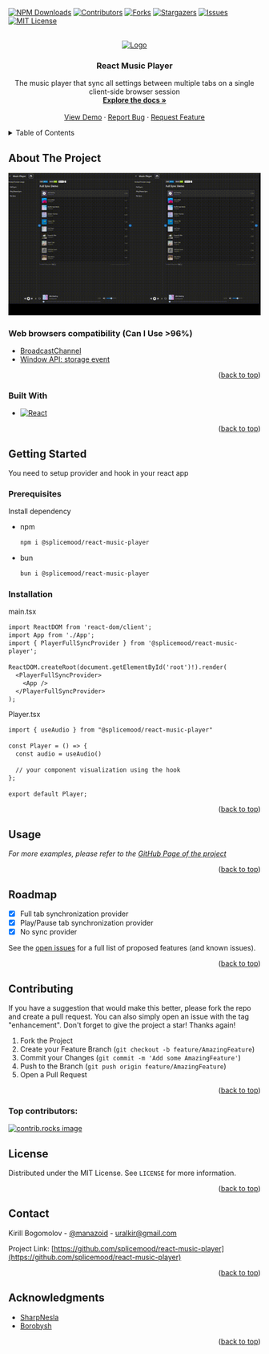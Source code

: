 <!-- Improved compatibility of back to top link: See: https://github.com/othneildrew/Best-README-Template/pull/73 -->
<a id="readme-top"></a>

<!-- PROJECT SHIELDS -->
<!--
*** I'm using markdown "reference style" links for readability.
*** Reference links are enclosed in brackets [ ] instead of parentheses ( ).
*** See the bottom of this document for the declaration of the reference variables
*** for contributors-url, forks-url, etc. This is an optional, concise syntax you may use.
*** https://www.markdownguide.org/basic-syntax/#reference-style-links
-->
[![NPM Downloads][npm-shield]][npm-url]
[![Contributors][contributors-shield]][contributors-url]
[![Forks][forks-shield]][forks-url]
[![Stargazers][stars-shield]][stars-url]
[![Issues][issues-shield]][issues-url]
[![MIT License][license-shield]][license-url]



<!-- PROJECT LOGO -->
<br />
<div align="center">
  <a href="https://github.com/splicemood/react-music-player">
    <img src="https://avatars.githubusercontent.com/u/190438716" alt="Logo" width="80" height="80">
  </a>

<h3 align="center">React Music Player</h3>

  <p align="center">
    The music player that sync all settings between multiple tabs on a single client-side browser session
    <br />
    <a href="https://github.com/splicemood/react-music-player"><strong>Explore the docs »</strong></a>
    <br />
    <br />
    <a href="https://splicemood.github.io/react-music-player">View Demo</a>
    ·
    <a href="https://github.com/splicemood/react-music-player/issues/new?labels=bug&template=bug-report---.md">Report Bug</a>
    ·
    <a href="https://github.com/splicemood/react-music-player/issues/new?labels=enhancement&template=feature-request---.md">Request Feature</a>
  </p>
</div>



<!-- TABLE OF CONTENTS -->
<details>
  <summary>Table of Contents</summary>
  <ol>
    <li>
      <a href="#about-the-project">About The Project</a>
      <ul>
        <li><a href="#built-with">Built With</a></li>
      </ul>
    </li>
    <li>
      <a href="#getting-started">Getting Started</a>
      <ul>
        <li><a href="#prerequisites">Prerequisites</a></li>
        <li><a href="#installation">Installation</a></li>
      </ul>
    </li>
    <li><a href="#usage">Usage</a></li>
    <li><a href="#roadmap">Roadmap</a></li>
    <li><a href="#contributing">Contributing</a></li>
    <li><a href="#license">License</a></li>
    <li><a href="#contact">Contact</a></li>
    <li><a href="#acknowledgments">Acknowledgments</a></li>
  </ol>
</details>



<!-- ABOUT THE PROJECT -->
## About The Project

[![React Music Player Video Demo][product-video-demo]](https://splicemood.github.io/react-music-player/)

### Web browsers compatibility (Can I Use >96%)

- [BroadcastChannel](https://caniuse.com/broadcastchannel)
- [Window API: storage event](https://caniuse.com/mdn-api_window_storage_event)

<p align="right">(<a href="#readme-top">back to top</a>)</p>



### Built With

* [![React][React.js]][React-url]

<p align="right">(<a href="#readme-top">back to top</a>)</p>



<!-- GETTING STARTED -->
## Getting Started

You need to setup provider and hook in your react app

### Prerequisites

Install dependency

* npm
  ```sh
  npm i @splicemood/react-music-player
  ```

* bun
  ```sh
  bun i @splicemood/react-music-player
  ```

### Installation

main.tsx

```tsx
import ReactDOM from 'react-dom/client';
import App from './App';
import { PlayerFullSyncProvider } from '@splicemood/react-music-player';

ReactDOM.createRoot(document.getElementById('root')!).render(
  <PlayerFullSyncProvider>
    <App />
  </PlayerFullSyncProvider>
);
```

Player.tsx

```tsx
import { useAudio } from "@splicemood/react-music-player"

const Player = () => {
  const audio = useAudio()
  
  // your component visualization using the hook
};

export default Player;
```

<p align="right">(<a href="#readme-top">back to top</a>)</p>



<!-- USAGE EXAMPLES -->
## Usage

_For more examples, please refer to the [GitHub Page of the project](https://splicemood.github.io/react-music-player/)_

<p align="right">(<a href="#readme-top">back to top</a>)</p>



<!-- ROADMAP -->
## Roadmap

- [x] Full tab synchronization provider
- [x] Play/Pause tab synchronization provider
- [x] No sync provider

See the [open issues](https://github.com/splicemood/react-music-player/issues) for a full list of proposed features (and known issues).

<p align="right">(<a href="#readme-top">back to top</a>)</p>



<!-- CONTRIBUTING -->
## Contributing

If you have a suggestion that would make this better, please fork the repo and create a pull request. You can also simply open an issue with the tag "enhancement".
Don't forget to give the project a star! Thanks again!

1. Fork the Project
2. Create your Feature Branch (`git checkout -b feature/AmazingFeature`)
3. Commit your Changes (`git commit -m 'Add some AmazingFeature'`)
4. Push to the Branch (`git push origin feature/AmazingFeature`)
5. Open a Pull Request

<p align="right">(<a href="#readme-top">back to top</a>)</p>

### Top contributors:

<a href="https://github.com/splicemood/react-music-player/graphs/contributors">
  <img src="https://contrib.rocks/image?repo=splicemood/react-music-player" alt="contrib.rocks image" />
</a>



<!-- LICENSE -->
## License

Distributed under the MIT License. See `LICENSE` for more information.

<p align="right">(<a href="#readme-top">back to top</a>)</p>



<!-- CONTACT -->
## Contact

Kirill Bogomolov - [@manazoid](https://t.me/manazoid) - uralkir@gmail.com

Project Link: [https://github.com/splicemood/react-music-player](https://github.com/splicemood/react-music-player)

<p align="right">(<a href="#readme-top">back to top</a>)</p>



<!-- ACKNOWLEDGMENTS -->
## Acknowledgments

* [SharpNesla](https://github.com/sharpnesla)
* [Borobysh](https://github.com/Boroboysh)

<p align="right">(<a href="#readme-top">back to top</a>)</p>



<!-- MARKDOWN LINKS & IMAGES -->
<!-- https://www.markdownguide.org/basic-syntax/#reference-style-links -->
[contributors-shield]: https://img.shields.io/github/contributors/splicemood/react-music-player.svg?style=for-the-badge
[contributors-url]: https://github.com/splicemood/react-music-player/graphs/contributors
[forks-shield]: https://img.shields.io/github/forks/splicemood/react-music-player.svg?style=for-the-badge
[forks-url]: https://github.com/splicemood/react-music-player/network/members
[stars-shield]: https://img.shields.io/github/stars/splicemood/react-music-player.svg?style=for-the-badge
[stars-url]: https://github.com/splicemood/react-music-player/stargazers
[issues-shield]: https://img.shields.io/github/issues/splicemood/react-music-player.svg?style=for-the-badge
[issues-url]: https://github.com/splicemood/react-music-player/issues
[license-shield]: https://img.shields.io/github/license/splicemood/react-music-player.svg?style=for-the-badge
[license-url]: https://github.com/splicemood/react-music-player/blob/main/LICENSE
[npm-shield]: https://img.shields.io/npm/dm/%40splicemood%2Freact-music-player?style=for-the-badge
[npm-url]: https://www.npmjs.com/package/@splicemood/react-music-player
[React.js]: https://img.shields.io/badge/React-20232A?style=for-the-badge&logo=react&logoColor=61DAFB
[React-url]: https://reactjs.org/
[product-video-demo]: .demo/product.gif

